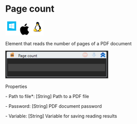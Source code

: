 # Page count

![](<../../../.gitbook/assets/image (73).png>)

Element that reads the number of pages of a PDF document

![](<../../../.gitbook/assets/1 (17).png>)

Properties

&#x20;\- Path to file\*: \[String] Path to a PDF file

&#x20;\- Password: \[String] PDF document password

&#x20;\- Variable: \[String] Variable for saving reading results
